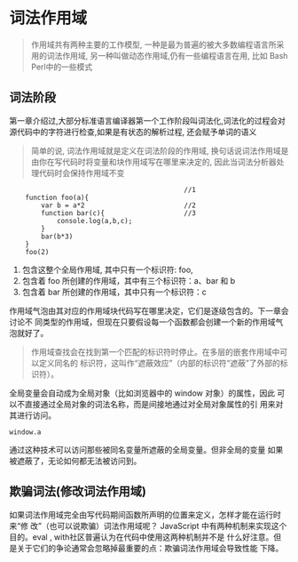 # 词法作用域
>作用域共有两种主要的工作模型, 一种是最为普遍的被大多数编程语言所采用的词法作用域, 另一种叫做动态作用域,仍有一些编程语言在用, 比如 Bash  Perl中的一些模式

## 词法阶段
第一章介绍过,大部分标准语言编译器第一个工作阶段叫词法化,词法化的过程会对源代码中的字符进行检查,如果是有状态的解析过程, 还会赋予单词的语义
>简单的说, 词法作用域就是定义在词法阶段的作用域, 换句话说词法作用域是由你在写代码时将变量和块作用域写在哪里来决定的, 因此当词法分析器处理代码时会保持作用域不变

```
                                            //1
    function foo(a){                    
        var b = a*2                         //2
        function bar(c){                    //3
            console.log(a,b,c);
        }
        bar(b*3)
    }
    foo(2)
```
1. 包含这整个全局作用域, 其中只有一个标识符: foo,
2. 包含着 foo 所创建的作用域，其中有三个标识符：a、bar 和 b
3. 包含着 bar 所创建的作用域，其中只有一个标识符：c

作用域气泡由其对应的作用域块代码写在哪里决定，它们是逐级包含的。下一章会讨论不
同类型的作用域，但现在只要假设每一个函数都会创建一个新的作用域气泡就好了。

>作用域查找会在找到第一个匹配的标识符时停止。在多层的嵌套作用域中可以定义同名的
标识符，这叫作“遮蔽效应”（内部的标识符“遮蔽”了外部的标识符）。

全局变量会自动成为全局对象（比如浏览器中的 window 对象）的属性，因此
可以不直接通过全局对象的词法名称，而是间接地通过对全局对象属性的引
用来对其进行访问。
```
window.a
```
通过这种技术可以访问那些被同名变量所遮蔽的全局变量。但非全局的变量
如果被遮蔽了，无论如何都无法被访问到。

## 欺骗词法(修改词法作用域)
如果词法作用域完全由写代码期间函数所声明的位置来定义，怎样才能在运行时来“修
改”（也可以说欺骗）词法作用域呢？
JavaScript 中有两种机制来实现这个目的。eval , with社区普遍认为在代码中使用这两种机制并不是
什么好注意。但是关于它们的争论通常会忽略掉最重要的点：欺骗词法作用域会导致性能
下降。